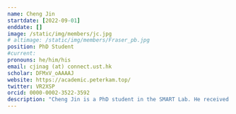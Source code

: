 ```yaml
---
name: Cheng Jin
startdate: [2022-09-01]
enddate: []
image: /static/img/members/jc.jpg
# altimage: /static/img/members/Fraser_pb.jpg
position: PhD Student
#current:
pronouns: he/him/his
email: cjinag (at) connect.ust.hk
scholar: DFMxV_oAAAAJ
website: https://academic.peterkam.top/
twitter: VR2XSP
orcid: 0000-0002-3522-3592
description: "Cheng Jin is a PhD student in the SMART Lab. He received his B.Eng. in Optoelectronic Engineering from the University of Electronic Science and Technology of China. His research interests include computational pathology, medical image analysis, and machine learning. He is currently working on developing deep learning models for histopathology image analysis. Outside the lab, he enjoys hiking and photography."
---
```

